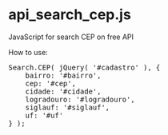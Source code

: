# api_search_cep.js
JavaScript for search CEP on free API

How to use:

<pre>
Search.CEP( jQuery( '#cadastro' ), {
	bairro: '#bairro',
	cep: '#cep',
	cidade: '#cidade',
	logradouro: '#logradouro',
	siglauf: '#siglauf',
	uf: '#uf'
} );
</pre>
